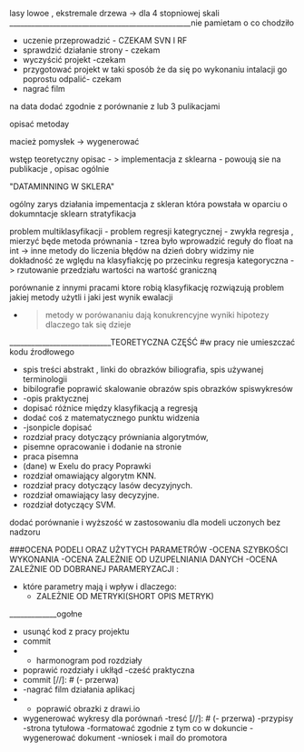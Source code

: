 

lasy lowoe , ekstremale drzewa -> dla 4 stopniowej skali 
__________________________________________________nie pamietam o co chodziło 



- uczenie przeprowadzić -  CZEKAM SVN I RF
- sprawdzić działanie strony - czekam 
- wyczyścić projekt -czekam 
- przygotować projekt w taki sposób że da się po wykonaniu intalacji go poprostu odpalić- czekam
- nagrać film

na data dodać zgodnie  z
porównanie  z  lub 3 pulikacjami 

opisać metoday 

macież pomysłek -> wygenerować 

wstęp teoretyczny opisac - > implementacja z sklearna - powoują sie na publikacje , opisac ogólnie 

"DATAMINNING W SKLERA"

ogólny zarys działania 
impementacja z skleran która powstała w oparciu o dokumntacje sklearn 
stratyfikacja 


problem multiklasyfikacji - problem regresji kategrycznej - zwykła regresja , mierzyć będe 
metoda prównania -  tzrea było wprowadzić reguły do float na int -> inne metody do liczenia błędów 
na dzień dobry widzimy nie dokładność ze wględu na klasyfiakcję po przecinku 
regresja kategoryczna -> rzutowanie przedziału wartości na wartość graniczną 

porównanie z innymi pracami ktore robią klasyfikację 
rozwiązują problem jakiej metody użytli i jaki jest wynik ewalacji 
- > metody w porówananiu dają konukrencyjne wyniki 
  hipotezy dlaczego tak się dzieje 



____________________________TEORETYCZNA CZĘŚĆ
#w pracy nie umieszczać kodu źrodłowego
 - spis treści abstrakt , linki do obrazków biliografia, spis używanej terminologii
 - bibilografie poprawić
skalowanie  obrazów
 spis obrazków
spiswykresów
 - -opis praktycznej 
 - dopisać różnice między klasyfikacją a regresją 
 - dodać coś z matematycznego punktu widzenia 
 - -jsonpicle dopisać
 - rozdział pracy dotyczący prówniania algorytmów,
 - pisemne opracowanie i dodanie na stronie
 - praca pisemna
 - (dane) w Exelu do pracy
Poprawki
 - rozdział omawiający algorytm KNN.
 - rozdział pracy dotyczący lasów decyzyjnych.
 - rozdział omawiający lasy decyzyjne.
 - rozdział dotyczący SVM.
 
dodać porównanie i wyższość w zastosowaniu dla modeli uczonych bez nadzoru 



###OCENA PODELI ORAZ UŻYTYCH PARAMETRÓW
-OCENA SZYBKOŚCI WYKONANIA
-OCENA ZALEŻNIE OD UZUPELNIANIA DANYCH
-OCENA ZALEŻNIE OD DOBRANEJ PARAMERYZACJI :
 - które parametry mają i wpływ i dlaczego:
   - ZALEŻNIE OD METRYKI(SHORT OPIS METRYK)


_____________ogołne
- usunąć kod z pracy projektu
- commit
- - harmonogram pod rozdziały
- poprawić rozdziały i uklłąd
-cześć praktyczna 
- commit
[//]: # (- przerwa)
- -nagrać film działania aplikacj
- - poprawić obrazki z drawi.io
- wygenerować wykresy dla porównań
-tresć
[//]: # (- przerwa)
-przypisy
-strona tytułowa
-formatować zgodnie z tym co w dokuncie
-wygenerować dokument
-wniosek i mail do promotora
